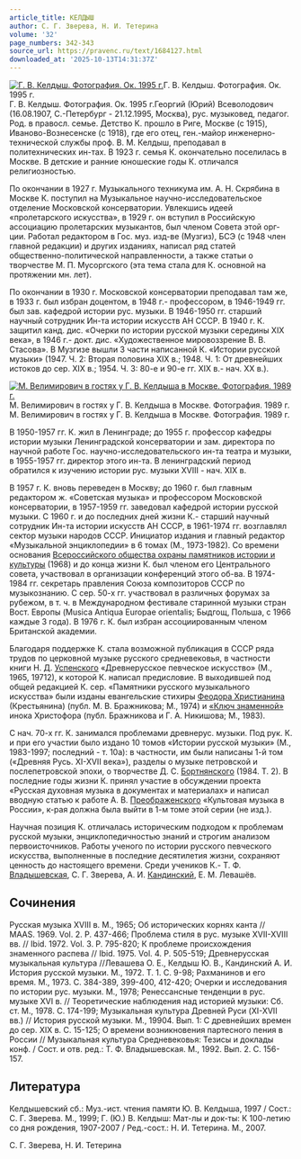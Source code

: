 ```yaml
---
article_title: КЕЛДЫШ
author: С. Г. Зверева, Н. И. Тетерина
volume: '32'
page_numbers: 342-343
source_url: https://pravenc.ru/text/1684127.html
downloaded_at: '2025-10-13T14:31:37Z'
---
```


[![Г. В. Келдыш. Фотография. Ок. 1995 г.](https://pravenc.ru/data/2014/03/03/1234147448/i200.jpg "Кликните для увеличения картинки")](https://pravenc.ru/data/2014/03/03/1234147448/i400.jpg)Г. В. Келдыш. Фотография. Ок. 1995 г.  
Г. В. Келдыш. Фотография. Ок. 1995 г.Георгий (Юрий) Всеволодович (16.08.1907, С.-Петербург - 21.12.1995, Москва), рус. музыковед, педагог. Род. в правосл. семье. Детство К. прошло в Риге, Москве (с 1915), Иваново-Вознесенске (с 1918), где его отец, ген.-майор инженерно-технической службы проф. В. М. Келдыш, преподавал в политехнических ин-тах. В 1923 г. семья К. окончательно поселилась в Москве. В детские и ранние юношеские годы К. отличался религиозностью.

По окончании в 1927 г. Музыкального техникума им. А. Н. Скрябина в Москве К. поступил на Музыкальное научно-исследовательское отделение Московской консерватории. Увлекшись идеей «пролетарского искусства», в 1929 г. он вступил в Российскую ассоциацию пролетарских музыкантов, был членом Совета этой орг-ции. Работал редактором в Гос. муз. изд-ве (Музгиз), БСЭ (с 1948 член главной редакции) и других изданиях, написал ряд статей общественно-политической направленности, а также статьи о творчестве М. П. Мусоргского (эта тема стала для К. основной на протяжении мн. лет).

По окончании в 1930 г. Московской консерватории преподавал там же, в 1933 г. был избран доцентом, в 1948 г.- профессором, в 1946-1949 гг. был зав. кафедрой истории рус. музыки. В 1946-1950 гг. старший научный сотрудник Ин-та истории искусств АН СССР. В 1940 г. К. защитил канд. дис. «Очерки по истории русской музыки середины XIX века», в 1946 г.- докт. дис. «Художественное мировоззрение В. В. Стасова». В Музгизе вышли 3 части написанной К. «Истории русской музыки» (1947. Ч. 2: Вторая половина XIX в.; 1948. Ч. 1: От древнейших истоков до сер. XIX в.; 1954. Ч. 3: 80-е и 90-е гг. XIX в.- нач. XX в.).

[![М. Велимирович в гостях у Г. В. Келдыша в Москве. Фотография. 1989 г.](https://pravenc.ru/data/2014/03/03/1234147447/i200.jpg "Кликните для увеличения картинки")](https://pravenc.ru/data/2014/03/03/1234147447/i400.jpg)М. Велимирович в гостях у Г. В. Келдыша в Москве. Фотография. 1989 г.  
М. Велимирович в гостях у Г. В. Келдыша в Москве. Фотография. 1989 г.

В 1950-1957 гг. К. жил в Ленинграде; до 1955 г. профессор кафедры истории музыки Ленинградской консерватории и зам. директора по научной работе Гос. научно-исследовательского ин-та театра и музыки, в 1955-1957 гг. директор этого ин-та. В ленинградский период обратился к изучению истории рус. музыки XVIII - нач. XIX в.

В 1957 г. К. вновь переведен в Москву; до 1960 г. был главным редактором ж. «Советская музыка» и профессором Московской консерватории, в 1957-1959 гг. заведовал кафедрой истории русской музыки. С 1960 г. и до последних дней жизни К.- старший научный сотрудник Ин-та истории искусств АН СССР, в 1961-1974 гг. возглавлял сектор музыки народов СССР. Инициатор издания и главный редактор «Музыкальной энциклопедии» в 6 томах (М., 1973-1982). Со времени основания [Всероссийского общества охраны памятников истории и культуры](<https://pravenc.ru/text/Всероссийского общества охраны памятников истории и культуры.html>) (1968) и до конца жизни К. был членом его Центрального совета, участвовал в организации конференций этого об-ва. В 1974-1984 гг. секретарь правления Союза композиторов СССР по музыкознанию. С сер. 50-х гг. участвовал в различных форумах за рубежом, в т. ч. в Международном фестивале старинной музыки стран Вост. Европы (Musica Antiqua Europae orientalis; Быдгощ, Польша, с 1966 каждые 3 года). В 1976 г. К. был избран ассоциированным членом Британской академии.

Благодаря поддержке К. стала возможной публикация в СССР ряда трудов по церковной музыке русского средневековья, в частности книги Н. Д. [Успенского](https://pravenc.ru/text/Успенский.html) «Древнерусское певческое искусство» (М., 1965, 19712), к которой К. написал предисловие. В выходившей под общей редакцией К. сер. «Памятники русского музыкального искусства» были изданы евангельские стихиры [Феодора Христианина](<https://pravenc.ru/text/Феодора Христианина.html>) (Крестьянина) (публ. М. В. Бражникова; М., 1974) и [«Ключ знаменной»](<https://pravenc.ru/text/ Ключ знаменной .html>) инока Христофора (публ. Бражникова и Г. А. Никишова; М., 1983).

С нач. 70-х гг. К. занимался проблемами древнерус. музыки. Под рук. К. и при его участии было издано 10 томов «Истории русской музыки» (М., 1983-1997; последний - т. 10а): в частности, им были написаны 1-й том («Древняя Русь. XI-XVII века»), разделы о музыке петровской и послепетровской эпохи, о творчестве Д. С. [Бортнянского](https://pravenc.ru/text/Бортнянский.html) (1984. Т. 2). В последние годы жизни К. принял участие в обсуждении проекта «Русская духовная музыка в документах и материалах» и написал вводную статью к работе А. В. [Преображенского](https://pravenc.ru/text/Преображенский.html) «Культовая музыка в России», к-рая должна была выйти в 1-м томе этой серии (не изд.).

Научная позиция К. отличалась историческим подходом к проблемам русской музыки, энциклопедичностью знаний и строгим анализом первоисточников. Работы ученого по истории русского певческого искусства, выполненные в последние десятилетия жизни, сохраняют ценность до настоящего времени. Среди учеников К.- Т. Ф. [Владышевская](https://pravenc.ru/text/Владышевская.html), С. Г. Зверева, А. И. [Кандинский](https://pravenc.ru/text/Кандинский.html), Е. М. Левашёв.

## Сочинения

Русская музыка XVIII в. М., 1965; Об исторических корнях канта // MAAS. 1969. Vol. 2. P. 437-466; Проблема стиля в рус. музыке XVII-XVIII вв. // Ibid. 1972. Vol. 3. P. 795-820; К проблеме происхождения знаменного распева // Ibid. 1975. Vol. 4. P. 505-519; Древнерусская музыкальная культура //Левашева О. Е., Келдыш Ю. В., Кандинский А. И. История русской музыки. М., 1972. Т. 1. С. 9-98; Рахманинов и его время. М., 1973. С. 384-389, 399-400, 412-420; Очерки и исследования по истории рус. музыки. М., 1978; Ренессансные тенденции в рус. музыке XVI в. // Теоретические наблюдения над историей музыки: Сб. ст. М., 1978. С. 174-199; Музыкальная культура Древней Руси (XI-XVII вв.) // История русской музыки. М., 19904. Вып. 1: С древнейших времен до сер. XIX в. С. 15-125; О времени возникновения партесного пения в России // Музыкальная культура Средневековья: Тезисы и доклады конф. / Сост. и отв. ред.: Т. Ф. Владышевская. М., 1992. Вып. 2. С. 156-157.

## Литература

Келдышевский сб.: Муз.-ист. чтения памяти Ю. В. Келдыша, 1997 / Сост.: С. Г. Зверева. М., 1999; Г. (Ю.) В. Келдыш: Мат-лы и док-ты: К 100-летию со дня рождения, 1907-2007 / Ред.-сост.: Н. И. Тетерина. М., 2007.

С. Г. Зверева, Н. И. Тетерина
